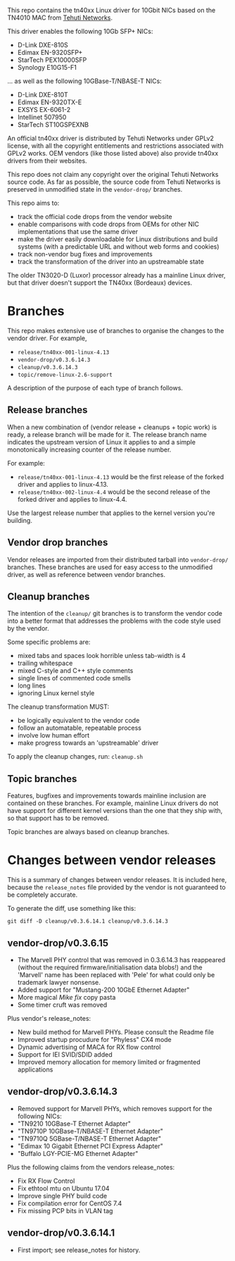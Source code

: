 
This repo contains the tn40xx Linux driver for 10Gbit NICs based on the TN4010 MAC from [Tehuti Networks](http://www.tehutinetworks.net).

This driver enables the following 10Gb SFP+ NICs:
- D-Link DXE-810S
- Edimax EN-9320SFP+
- StarTech PEX10000SFP
- Synology E10G15-F1

... as well as the following 10GBase-T/NBASE-T NICs:
- D-Link DXE-810T
- Edimax EN-9320TX-E
- EXSYS EX-6061-2
- Intellinet 507950
- StarTech ST10GSPEXNB

An official tn40xx driver is distributed by Tehuti Networks under GPLv2 license, with all the copyright entitlements and restrictions associated with GPLv2 works. OEM vendors (like those listed above) also provide tn40xx drivers from their websites.

This repo does not claim any copyright over the original Tehuti Networks source code. As far as possible, the source code from Tehuti Networks is preserved in unmodified state in the `vendor-drop/` branches.

This repo aims to:
- track the official code drops from the vendor website
- enable comparisons with code drops from OEMs for other NIC implementations that use the same driver
- make the driver easily downloadable for Linux distributions and build systems (with a predictable URL and without web forms and cookies)
- track non-vendor bug fixes and improvements
- track the transformation of the driver into an upstreamable state

The older TN3020-D (Luxor) processor already has a mainline Linux driver, but that driver doesn't support the TN40xx (Bordeaux) devices.

# Branches

This repo makes extensive use of branches to organise the changes to the vendor driver. For example,
- `release/tn40xx-001-linux-4.13`
- `vendor-drop/v0.3.6.14.3`
- `cleanup/v0.3.6.14.3`
- `topic/remove-linux-2.6-support`

A description of the purpose of each type of branch follows.

## Release branches

When a new combination of (vendor release + cleanups + topic work) is ready, a release branch will be made for it. The release branch name indicates the upstream version of Linux it applies to and a simple monotonically increasing counter of the release number.

For example:
- `release/tn40xx-001-linux-4.13` would be the first release of the forked driver and applies to linux-4.13.
- `release/tn40xx-002-linux-4.4` would be the second release of the forked driver and applies to linux-4.4.

Use the largest release number that applies to the kernel version you're building.


## Vendor drop branches

Vendor releases are imported from their distributed tarball into `vendor-drop/` branches. These branches are used for easy access to the unmodified driver, as well as reference between vendor branches.


## Cleanup branches

The intention of the `cleanup/` git branches is to transform the vendor code into a better format that addresses the problems with the code style used by the vendor.

Some specific problems are:
- mixed tabs and spaces look horrible unless tab-width is 4
- trailing whitespace
- mixed C-style and C++ style comments
- single lines of commented code smells
- long lines
- ignoring Linux kernel style


The cleanup transformation MUST:
- be logically equivalent to the vendor code
- follow an automatable, repeatable process
- involve low human effort
- make progress towards an 'upstreamable' driver


To apply the cleanup changes, run: `cleanup.sh`


## Topic branches

Features, bugfixes and improvements towards mainline inclusion are contained on these branches. For example, mainline Linux drivers do not have support for different kernel versions than the one that they ship with, so that support has to be removed.

Topic branches are always based on cleanup branches.

# Changes between vendor releases

This is a summary of changes between vendor releases. It is included here, because the `release_notes` file provided by the vendor is not guaranteed to be completely accurate.

To generate the diff, use something like this:
```
git diff -D cleanup/v0.3.6.14.1 cleanup/v0.3.6.14.3
```

## vendor-drop/v0.3.6.15
- The Marvell PHY control that was removed in 0.3.6.14.3 has reappeared (without the required firmware/initialisation data blobs!) and the 'Marvell' name has been replaced with 'Pele' for what could only be trademark lawyer nonsense.
- Added support for "Mustang-200 10GbE Ethernet Adapter"
- More magical _Mike fix_ copy pasta
- Some timer cruft was removed

Plus vendor's release_notes:
- New build method for Marvell PHYs. Please consult the Readme file
- Improved startup procudure for "Phyless" CX4 mode
- Dynamic advertising of MACA for RX flow control
- Support for IEI SVID/SDID added
- Improved memory allocation for memory limited or fragmented applications

## vendor-drop/v0.3.6.14.3
- Removed support for Marvell PHYs, which removes support for the following NICs:
 - "TN9210 10GBase-T Ethernet Adapter"
 - "TN9710P 10GBase-T/NBASE-T Ethernet Adapter"
 - "TN9710Q 5GBase-T/NBASE-T Ethernet Adapter"
 - "Edimax 10 Gigabit Ethernet PCI Express Adapter"
 - "Buffalo LGY-PCIE-MG Ethernet Adapter"

Plus the following claims from the vendors release_notes:
- Fix RX Flow Control
- Fix ethtool mtu on Ubuntu 17.04
- Improve single PHY build code
- Fix compilation error for CentOS 7.4
- Fix missing PCP bits in VLAN tag

## vendor-drop/v0.3.6.14.1
- First import; see release_notes for history.
